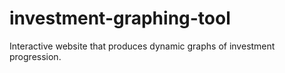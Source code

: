 # investment-graphing-tool
Interactive website that produces dynamic graphs of investment progression. 
